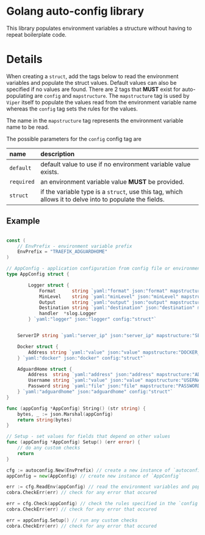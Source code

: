 # Golang auto-config library

This library populates environment variables a structure without having to repeat boilerplate code.

# Details

When creating a `struct`, add the tags below to read the environment variables and populate the struct values. Default values can also be specified if no values are found. There are 2 tags that **MUST** exist for auto-populating are `config` and `mapstructure`. The `mapstructure` tag is used by `Viper` itself to populate the values read from the environment variable name whereas the `config` tag sets the rules for the values.

The name in the `mapstructure` tag represents the environment variable name to be read.

The possible parameters for the `config` config tag are

| name | description | 
| :-- | :-- |
| `default` | default value to use if no environment variable value exists. |
| `required` | an environment variable value **MUST** be provided. |
| `struct` | if the variable type is a `struct`, use this tag, which allows it to delve into to populate the fields. |


## Example

```go

const (
	// EnvPrefix - environment variable prefix
	EnvPrefix = "TRAEFIK_ADGUARDHOME"
)

// AppConfig - application configuration from config file or environment variables
type AppConfig struct {

		Logger struct {
			Format      string `yaml:"format" json:"format" mapstructure:"LOGGER_FORMAT" config:"default=kv"`                    // 'kv' or 'json'
			MinLevel    string `yaml:"minLevel" json:"minLevel" mapstructure:"LOGGER_MIN_LEVEL" config:"default=info"`           // minimum level of logging - supported values are 'debug', 'info', 'warn', 'error'
			Output      string `yaml:"output" json:"output" mapstructure:"LOGGER_OUTPUT" config:"default=stdout"`                // output for logging - 'stdout' or 'file'
			Destination string `yaml:"destination" json:"destination" mapstructure:"LOGGER_DESTINATION" config:"default=stdout"` // destination for logging, only for 'file'		
            handler  *slog.Logger
		} `yaml:"logger" json:"logger" config:"struct"`


	ServerIP string `yaml:"server_ip" json:"server_ip" mapstructure:"SERVER_IP" config:"required"`

	Docker struct {
		Address string `yaml:"value" json:"value" mapstructure:"DOCKER_ADDRESS" config:"default=unix:///var/run/docker.sock"`
	} `yaml:"docker" json:"docker" config:"struct"`

	AdguardHome struct {
		Address  string `yaml:"address" json:"address" mapstructure:"ADDRESS" config:"required"`
		Username string `yaml:"value" json:"value" mapstructure:"USERNAME" config:"required"`
		Password string `yaml:"file" json:"file" mapstructure:"PASSWORD" config:"required"`
	} `yaml:"adguardhome" json:"adguardhome" config:"struct"`
}

func (appConfig *AppConfig) String() (str string) {
	bytes, _ := json.Marshal(appConfig)
	return string(bytes)
}

// Setup - set values for fields that depend on other values
func (appConfig *AppConfig) Setup() (err error) {
    // do any custom checks
	return
}

cfg := autoconfig.New(EnvPrefix) // create a new instance of `autoconfig` and pass the base environment variable for `Viper`. This helps distinguish variable names for specific applications
appConfig = new(AppConfig) // create new instance of `AppConfig`

err := cfg.ReadEnv(appConfig) // read the environment variables and populates the given structure
cobra.CheckErr(err) // check for any error that occured

err = cfg.Check(appConfig) // check the rules specified in the `config` tag
cobra.CheckErr(err) // check for any error that occured

err = appConfig.Setup() // run any custom checks
cobra.CheckErr(err) // check for any error that occured

```

